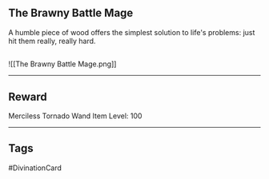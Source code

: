 ## The Brawny Battle Mage
A humble piece of wood offers the simplest solution to life's problems: just hit them really, really hard.
## 
![[The Brawny Battle Mage.png]]

---
## Reward
Merciless Tornado Wand
Item Level: 100

---
## Tags
#DivinationCard